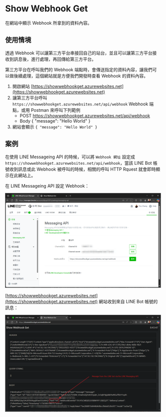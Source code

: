 # Show Webhook Get

在網站中顯示 Webhook 所拿到的資料內容。

## 使用情境

透過 Webhook 可以讓第三方平台串接回自己的站台，並且可以讓第三方平台接收到訊息後，進行處理，再回傳給第三方平台。

第三方平台在呼叫我們的 Webhook 端點時，會傳送指定的資料內容，讓我們可以做後續處理，這個網站就是方便我們開發時查看 Webhook 的資料內容。

1. 開啟網站 [https://showwebhookget.azurewebsites.net](https://showwebhookget.azurewebsites.net)
2. 讓第三方平台呼叫 `https://showwebhookget.azurewebsites.net/api/webhook` Webhook 端點，或用 Postman 來呼叫下列範例
   - POST https://showwebhookget.azurewebsites.net/api/webhook
   - Body { "message": "Hello World" }
3. 網站會顯示 `{ "message": "Hello World" }`

## 案例

在使用 LINE Messageing API 的時候，可以將 `Webhook 網址` 設定成 `https://showwebhookget.azurewebsites.net/api/webhook`，當該 LINE Bot 帳號收到訊息或此 Webhook 被呼叫的時候，相關的呼叫 HTTP Rquest 就會即時顯示在此網站上。

在 LINE Messageing API 設定 Webhook：

![在 LINE Messageing API 設定 Webhook](./assets/image01.png)

[https://showwebhookget.azurewebsites.net](https://showwebhookget.azurewebsites.net) 網站收到來自 LINE Bot 帳號的訊息：

![showwebhookget 網站收到來自 LINE Bot 帳號的訊息](./assets/image02.png)
